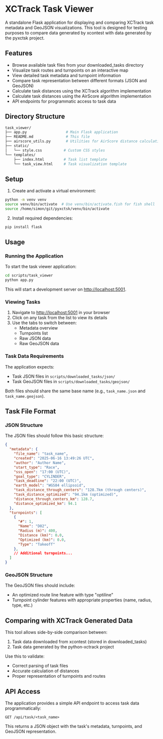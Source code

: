 # XCTrack Task Viewer

A standalone Flask application for displaying and comparing XCTrack task metadata and GeoJSON visualizations. This tool is designed for testing purposes to compare data generated by xcontest with data generated by the pyxctsk project.

## Features

- Browse available task files from your downloaded_tasks directory
- Visualize task routes and turnpoints on an interactive map
- View detailed task metadata and turnpoint information
- Compare task representation between different formats (JSON and GeoJSON)
- Calculate task distances using the XCTrack algorithm implementation
- Calculate task distances using the AirScore algorithm implementation
- API endpoints for programmatic access to task data

## Directory Structure

```sh
task_viewer/
├── app.py                  # Main Flask application
├── README.md               # This file
├── airscore_utils.py       # Utilities for AirScore distance calculations
├── static/
│   └── style.css          # Custom CSS styles
└── templates/
    ├── index.html         # Task list template
    └── task_view.html     # Task visualization template
```

## Setup

1. Create and activate a virtual environment:

```bash
python -m venv venv
source venv/bin/activate  # Use venv/bin/activate.fish for fish shell
source /home/simon/git/pyxctsk/venv/bin/activate
```

2. Install required dependencies:

```bash
pip install flask
```

## Usage

### Running the Application

To start the task viewer application:

```bash
cd scripts/task_viewer
python app.py
```

This will start a development server on <http://localhost:5001>.

### Viewing Tasks

1. Navigate to <http://localhost:5001> in your browser
2. Click on any task from the list to view its details
3. Use the tabs to switch between:
   - Metadata overview
   - Turnpoints list
   - Raw JSON data
   - Raw GeoJSON data

### Task Data Requirements

The application expects:

- Task JSON files in `scripts/downloaded_tasks/json/`
- Task GeoJSON files in `scripts/downloaded_tasks/geojson/`

Both files should share the same base name (e.g., `task_name.json` and `task_name.geojson`).

## Task File Format

### JSON Structure

The JSON files should follow this basic structure:

```json
{
  "metadata": {
    "file_name": "task_name",
    "created": "2025-06-16 13:49:26 UTC",
    "author": "Author Name",
    "start_type": "Race",
    "sss_open": "17:00 (UTC)",
    "goal_type": "CYLINDER",
    "task_deadline": "22:00 (UTC)",
    "earth_model": "WGS84 ellipsoid",
    "task_distance_through_centers": "128.7km (through centers)",
    "task_distance_optimized": "94.1km (optimized)",
    "distance_through_centers_km": 128.7,
    "distance_optimized_km": 94.1
  },
  "turnpoints": [
    {
      "#": 1,
      "Name": "D02",
      "Radius (m)": 400,
      "Distance (km)": 0.0,
      "Optimized (km)": 0.0,
      "Type": "Takeoff"
    },
    // Additional turnpoints...
  ]
}
```

### GeoJSON Structure

The GeoJSON files should include:

- An optimized route line feature with type "optiline"
- Turnpoint cylinder features with appropriate properties (name, radius, type, etc.)

## Comparing with XCTrack Generated Data

This tool allows side-by-side comparison between:

1. Task data downloaded from xcontest (stored in downloaded_tasks)
2. Task data generated by the python-xctrack project

Use this to validate:

- Correct parsing of task files
- Accurate calculation of distances
- Proper representation of turnpoints and routes

## API Access

The application provides a simple API endpoint to access task data programmatically:

`GET /api/task/<task_name>`

This returns a JSON object with the task's metadata, turnpoints, and GeoJSON representation.
